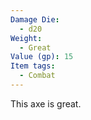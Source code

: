 ```yaml
---
Damage Die:
  - d20
Weight:
  - Great
Value (gp): 15
Item tags:
  - Combat
---
```

This axe is great.